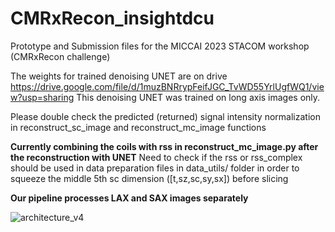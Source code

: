 # CMRxRecon_insightdcu
Prototype and Submission files for the MICCAI 2023 STACOM workshop (CMRxRecon challenge)

The weights for trained denoising UNET are on drive https://drive.google.com/file/d/1muzBNRrypFeifJGC_TvWD55YrlUgfWQ1/view?usp=sharing This denoising UNET was trained on long axis images only.


Please double check the predicted (returned) signal intensity normalization in reconstruct_sc_image and reconstruct_mc_image functions

**Currently combining the coils with rss in reconstruct_mc_image.py after the reconstruction with UNET** Need to check if the rss or rss_complex should be used in data preparation files in data_utils/ folder in order to squeeze the middle 5th sc dimension ([t,sz,sc,sy,sx]) before slicing 

**Our pipeline processes LAX and SAX images separately**


![architecture_v4](https://github.com/juliadietlmeier/CMRxRecon_insightdcu/assets/79544193/f6f404c8-803c-43eb-b8f1-881389af89f5)
